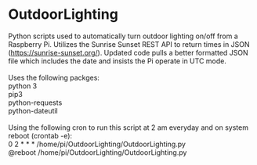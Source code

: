 # OutdoorLighting
Python scripts used to automatically turn outdoor lighting on/off from a Raspberry Pi. Utilizes the Sunrise Sunset REST API to return times in JSON (https://sunrise-sunset.org/). Updated code pulls a better formatted JSON file which includes the date and insists the Pi operate in UTC mode.
<br>
<br>
Uses the following packges:<br>
python 3<br>
pip3<br>
python-requests<br>
python-dateutil<br>
<br>
Using the following cron to run this script at 2 am everyday and on system reboot (crontab -e):<br>
0 2 * * * /home/pi/OutdoorLighting/OutdoorLighting.py<br>
@reboot /home/pi/OutdoorLighting/OutdoorLighting.py<br>
